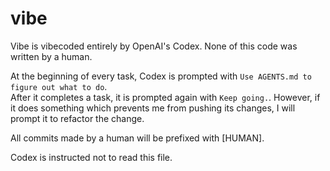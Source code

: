 # vibe
Vibe is vibecoded entirely by OpenAI's Codex. None of this code was written by a human.

At the beginning of every task, Codex is prompted with `Use AGENTS.md to figure out what to do`.\
After it completes a task, it is prompted again with `Keep going.`. However, if it does something which prevents me from pushing its changes, I will prompt it to refactor the change.

All commits made by a human will be prefixed with [HUMAN].

Codex is instructed not to read this file.
